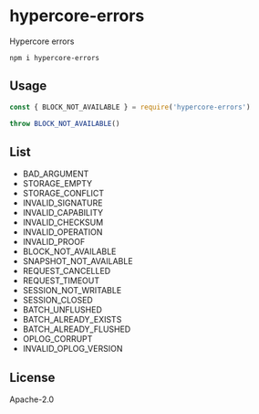 # hypercore-errors

Hypercore errors

```
npm i hypercore-errors
```

## Usage

```js
const { BLOCK_NOT_AVAILABLE } = require('hypercore-errors')

throw BLOCK_NOT_AVAILABLE()
```

## List

- BAD_ARGUMENT
- STORAGE_EMPTY
- STORAGE_CONFLICT
- INVALID_SIGNATURE
- INVALID_CAPABILITY
- INVALID_CHECKSUM
- INVALID_OPERATION
- INVALID_PROOF
- BLOCK_NOT_AVAILABLE
- SNAPSHOT_NOT_AVAILABLE
- REQUEST_CANCELLED
- REQUEST_TIMEOUT
- SESSION_NOT_WRITABLE
- SESSION_CLOSED
- BATCH_UNFLUSHED
- BATCH_ALREADY_EXISTS
- BATCH_ALREADY_FLUSHED
- OPLOG_CORRUPT
- INVALID_OPLOG_VERSION

## License

Apache-2.0
